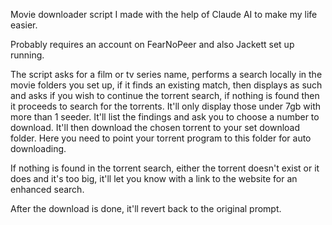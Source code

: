 Movie downloader script I made with the help of Claude AI to make my life easier.

Probably requires an account on FearNoPeer and also Jackett set up running.

The script asks for a film or tv series name, performs a search locally in the movie folders you set up, if it finds an existing match, then displays as such and asks if you wish to continue the torrent search, if nothing is found then it proceeds to search for the torrents. It'll only display those under 7gb with more than 1 seeder.
It'll list the findings and ask you to choose a number to download. It'll then download the chosen torrent to your set download folder. Here you need to point your torrent program to this folder for auto downloading.

If nothing is found in the torrent search, either the torrent doesn't exist or it does and it's too big, it'll let you know with a link to the website for an enhanced search.

After the download is done, it'll revert back to the original prompt.
